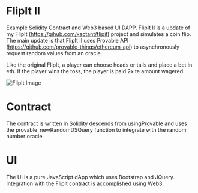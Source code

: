 # FlipIt II
Example Solidity Contract and Web3 based UI DAPP. FlipIt II is a update of my FlipIt (https://gihub.com/xactant/flipit) project and simulates a coin flip. The main update is that FlipIt II uses Provable API (https://github.com/provable-things/ethereum-api) to asynchronously request random values from an oracle.

Like the original FlipIt, a player can choose heads or tails and place a bet in eth. If the player wins the toss, the player is paid 2x te amount wagered.

![FlipIt Image](https://raw.githubusercontent.com/xactant/flipit2/master/img/flipit.png)

# Contract
The contract is written in Solidity descends from usingProvable and uses the provable_newRandomDSQuery function to integrate with the random number oracle.

# UI
The UI is a pure JavaScript dApp which uses Bootstrap and JQuery. Integration with the FlipIt contract is accomplished using Web3.
